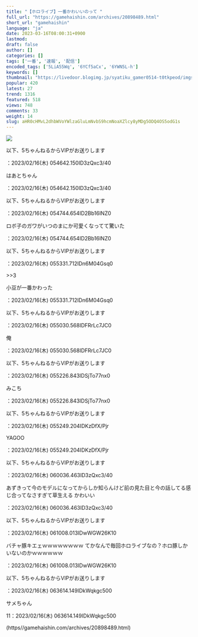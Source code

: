 ```yaml
---
title: "【ホロライブ】一番かわいいのって "
full_url: "https://gamehaishin.com/archives/20898489.html"
short_url: "gamehaishin"
language: "ja"
date: 2023-03-16T08:00:31+0900
lastmod: 
draft: false
author: []
categories: []
tags: ['一番', '速報', '配信']
encoded_tags: ['5LiA55Wq', '6YCf5aCx', '6YWN5L-h']
keywords: []
thumbnail: "https://livedoor.blogimg.jp/syatiku_gamer0514-t0tkpeod/imgs/e/9/e9ef9ca4.jpg"
popular: 420
latest: 27
trend: 1316
featured: 518
views: 748
comments: 33
weight: 14
slug: aHR0cHMvL2dhbWVoYWlzaGluLmNvbS9hcmNoaXZlcy8yMDg5ODQ4OS5odG1s
---
```


![](https://livedoor.blogimg.jp/syatiku_gamer0514-t0tkpeod/imgs/e/9/e9ef9ca4.jpg)

<div><p id='resuname2'>以下、5ちゃんねるからVIPがお送りします </p>：2023/02/16(木) 054642.150ID3zQxc3/40<p id='surebody2' class='surebody_3zQxc340' name='surebodymain'> はあとちゃん </p><p>：2023/02/16(木) 054642.150ID3zQxc3/40</p><p id='resuname3'>以下、5ちゃんねるからVIPがお送りします </p>：2023/02/16(木) 054744.654ID2Bb16lNZ0<p id='surebody3' class='surebody_2Bb16lNZ0' name='surebodymain'> ロボ子のガワがいつのまにか可愛くなってて驚いた </p><p>：2023/02/16(木) 054744.654ID2Bb16lNZ0</p><p id='resuname7'>以下、5ちゃんねるからVIPがお送りします </p>：2023/02/16(木) 055331.712IDn6M04Gsq0<p id='surebody7' class='surebody_n6M04Gsq0' name='surebodymain'> <p>>>3</p> 小豆が一番かわった </p><p>：2023/02/16(木) 055331.712IDn6M04Gsq0</p><p id='resuname4'>以下、5ちゃんねるからVIPがお送りします </p>：2023/02/16(木) 055030.568IDFRrLc7JC0<p id='surebody4' class='surebody_FRrLc7JC0' name='surebodymain'> 俺 </p><p>：2023/02/16(木) 055030.568IDFRrLc7JC0</p><p id='resuname5'>以下、5ちゃんねるからVIPがお送りします </p>：2023/02/16(木) 055226.843IDSjTo77nx0<p id='surebody5' class='surebody_SjTo77nx0' name='surebodymain'> みこち </p><p>：2023/02/16(木) 055226.843IDSjTo77nx0</p><p id='resuname6'>以下、5ちゃんねるからVIPがお送りします </p>：2023/02/16(木) 055249.204IDKzDfX/Pjr<p id='surebody6' class='surebody_KzDfXPjr' name='surebodymain'> YAGOO </p><p>：2023/02/16(木) 055249.204IDKzDfX/Pjr</p><p id='resuname8'>以下、5ちゃんねるからVIPがお送りします </p>：2023/02/16(木) 060036.463ID3zQxc3/40<p id='surebody8' class='surebody_3zQxc340' name='surebodymain'> あずきって今のモデルになってからしか知らんけど前の見た目と今の話してる感じ合ってなさすぎて草生える かわいい </p><p>：2023/02/16(木) 060036.463ID3zQxc3/40</p><p id='resuname9'>以下、5ちゃんねるからVIPがお送りします </p>：2023/02/16(木) 061008.013IDwWGW26K10<p id='surebody9' class='surebody_wWGW26K10' name='surebodymain'> バチャ豚キエェｗｗｗｗｗｗｗｗ てかなんで毎回ホロライブなの？ホロ豚しかいないのかｗｗｗｗｗｗ </p><p>：2023/02/16(木) 061008.013IDwWGW26K10</p><p id='resuname11'>以下、5ちゃんねるからVIPがお送りします </p>：2023/02/16(木) 063614.149IDkWqkgc500<p id='surebody11' class='surebody_kWqkgc500' name='surebodymain'> サメちゃん </p><p>11：2023/02/16(木) 063614.149IDkWqkgc500</p></div>

(https//gamehaishin.com/archives/20898489.html)
